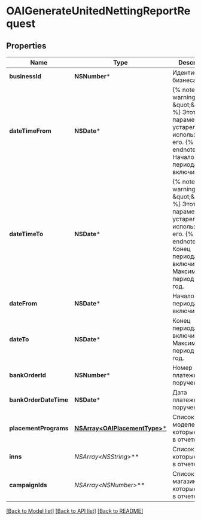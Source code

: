 # OAIGenerateUnitedNettingReportRequest

## Properties
Name | Type | Description | Notes
------------ | ------------- | ------------- | -------------
**businessId** | **NSNumber*** | Идентификатор бизнеса. | 
**dateTimeFrom** | **NSDate*** | {% note warning \&quot;\&quot; %}  Этот параметр устарел. Не используйте его.  {% endnote %}  Начало периода, включительно.  | [optional] 
**dateTimeTo** | **NSDate*** | {% note warning \&quot;\&quot; %}  Этот параметр устарел. Не используйте его.  {% endnote %}  Конец периода, включительно. Максимальный период — 1 год.  | [optional] 
**dateFrom** | **NSDate*** | Начало периода, включительно. | [optional] 
**dateTo** | **NSDate*** | Конец периода, включительно. Максимальный период — 1 год. | [optional] 
**bankOrderId** | **NSNumber*** | Номер платежного поручения. | [optional] 
**bankOrderDateTime** | **NSDate*** | Дата платежного поручения. | [optional] 
**placementPrograms** | [**NSArray&lt;OAIPlacementType&gt;***](OAIPlacementType.md) | Список моделей, которые нужны в отчете.  | [optional] 
**inns** | **NSArray&lt;NSString*&gt;*** | Список ИНН, которые нужны в отчете. | [optional] 
**campaignIds** | **NSArray&lt;NSNumber*&gt;*** | Список магазинов, которые нужны в отчете. | [optional] 

[[Back to Model list]](../README.md#documentation-for-models) [[Back to API list]](../README.md#documentation-for-api-endpoints) [[Back to README]](../README.md)


